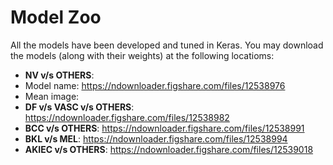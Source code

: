 # Model Zoo

All the models have been developed and tuned in Keras. You may download the models (along with their weights) at the following locatioms:

 - **NV v/s OTHERS**: 
  - Model name: https://ndownloader.figshare.com/files/12538976
  - Mean image: 
 - **DF v/s VASC v/s OTHERS**: https://ndownloader.figshare.com/files/12538982
 - **BCC v/s OTHERS**: https://ndownloader.figshare.com/files/12538991
 - **BKL v/s MEL**: https://ndownloader.figshare.com/files/12538994
 - **AKIEC v/s OTHERS**: https://ndownloader.figshare.com/files/12539018
